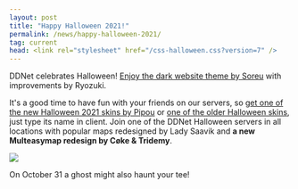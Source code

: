 ```yaml
---
layout: post
title: "Happy Halloween 2021!"
permalink: /news/happy-halloween-2021/
tag: current
head: <link rel="stylesheet" href="/css-halloween.css?version=7" />
---
```

DDNet celebrates Halloween! [Enjoy the dark website theme by Soreu](/switch-theme/) with improvements by Ryozuki.

It's a good time to have fun with your friends on our servers, so [get one of the new Halloween 2021 skins by Pipou](https://ddnet.org/skins/index.php?filter=phalloween+2021) or [one of the older Halloween skins](https://ddnet.org/skins/index.php?filter=phalloween), just type its name in client. Join one of the DDNet Halloween servers in all locations with popular maps redesigned by Lady Saavik and **a new Multeasymap redesign by Cøke & Tridemy**.

<img class="demo" src="/halloween.png" />

On October 31 a ghost might also haunt your tee!

